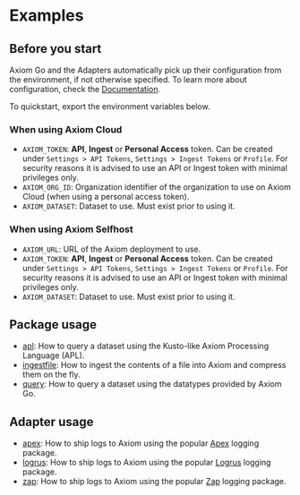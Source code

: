 # Examples

## Before you start

Axiom Go and the Adapters automatically pick up their configuration from the
environment, if not otherwise specified. To learn more about configuration,
check the [Documentation](https://pkg.go.dev/github.com/axiomhq/axiom-go).

To quickstart, export the environment variables below.

### When using Axiom Cloud

* `AXIOM_TOKEN`: **API**, **Ingest** or **Personal Access** token. Can be
  created under `Settings > API Tokens`, `Settings > Ingest Tokens` or
  `Profile`. For security reasons it is advised to use an API or Ingest token
  with minimal privileges only.
* `AXIOM_ORG_ID`: Organization identifier of the organization to use on Axiom
   Cloud (when using a personal access token).
* `AXIOM_DATASET`: Dataset to use. Must exist prior to using it.

### When using Axiom Selfhost

* `AXIOM_URL`: URL of the Axiom deployment to use.
* `AXIOM_TOKEN`: **API**, **Ingest** or **Personal Access** token. Can be
  created under `Settings > API Tokens`, `Settings > Ingest Tokens` or
  `Profile`. For security reasons it is advised to use an API or Ingest token
  with minimal privileges only.
* `AXIOM_DATASET`: Dataset to use. Must exist prior to using it.

## Package usage

* [apl](apl/main.go): How to query a dataset using the Kusto-like Axiom
  Processing Language (APL).
* [ingestfile](ingestfile/main.go): How to ingest the contents of a file into
  Axiom and compress them on the fly.
* [query](query/main.go): How to query a dataset using the datatypes provided by
  Axiom Go.

## Adapter usage

* [apex](apex/main.go): How to ship logs to Axiom using the popular
  [Apex](https://github.com/apex/log) logging package.
* [logrus](logrus/main.go): How to ship logs to Axiom using the popular
  [Logrus](https://github.com/sirupsen/logrus) logging package.
* [zap](zap/main.go): How to ship logs to Axiom using the popular
  [Zap](https://github.com/uber-go/zap) logging package.
